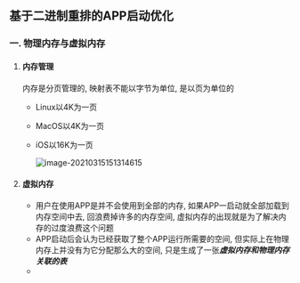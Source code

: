 ## 基于二进制重排的APP启动优化

### 一. 物理内存与虚拟内存

1. #### 内存管理

   内存是分页管理的, 映射表不能以字节为单位, 是以页为单位的

   - Linux以4K为一页

   - MacOS以4K为一页

   - iOS以16K为一页

     ![image-20210315151314615](https://raw.githubusercontent.com/lilong-git/images/main/20210315151314.png?token=AD2BWSIZAYEIASCLQNLGABDAJ4EUO)

2. ####  虚拟内存

   - 用户在使用APP是并不会使用到全部的内存, 如果APP一启动就全部加载到内存空间中去, 回浪费掉许多的内存空间, 虚拟内存的出现就是为了解决内存的过度浪费这个问题
   - APP启动后会认为已经获取了整个APP运行所需要的空间, 但实际上在物理内存上并没有为它分配那么大的空间, 只是生成了一张***虚拟内存和物理内存关联的表***
   - 

   



